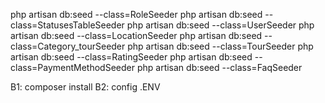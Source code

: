 php artisan db:seed --class=RoleSeeder
php artisan db:seed --class=StatusesTableSeeder
php artisan db:seed --class=UserSeeder
php artisan db:seed --class=LocationSeeder
php artisan db:seed --class=Category_tourSeeder
php artisan db:seed --class=TourSeeder
php artisan db:seed --class=RatingSeeder
php artisan db:seed --class=PaymentMethodSeeder
php artisan db:seed --class=FaqSeeder   



B1: composer install
B2: config .ENV

